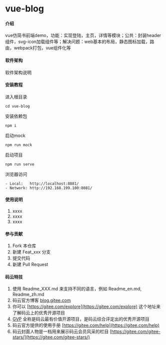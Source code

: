 # vue-blog

#### 介绍
vue仿简书前端demo，功能：实现登陆，主页，详情等模块；公共：封装header组件，svg-icon加载组件等；解决问题：web基本的布局，静态图标加载，路由，webpack打包，vue组件化等

#### 软件架构
软件架构说明


#### 安装教程

进入根目录
```
cd vue-blog
```

安装依赖包
``` node
npm i
```

启动mock
``` node
npm run mock
```

启动项目
``` node
npm run serve
```

浏览器访问
``` node
- Local:   http://localhost:8081/
- Network: http://192.168.199.100:8081/
```

#### 使用说明

1. xxxx
2. xxxx
3. xxxx

#### 参与贡献

1. Fork 本仓库
2. 新建 Feat_xxx 分支
3. 提交代码
4. 新建 Pull Request


#### 码云特技

1. 使用 Readme\_XXX.md 来支持不同的语言，例如 Readme\_en.md, Readme\_zh.md
2. 码云官方博客 [blog.gitee.com](https://blog.gitee.com)
3. 你可以 [https://gitee.com/explore](https://gitee.com/explore) 这个地址来了解码云上的优秀开源项目
4. [GVP](https://gitee.com/gvp) 全称是码云最有价值开源项目，是码云综合评定出的优秀开源项目
5. 码云官方提供的使用手册 [https://gitee.com/help](https://gitee.com/help)
6. 码云封面人物是一档用来展示码云会员风采的栏目 [https://gitee.com/gitee-stars/](https://gitee.com/gitee-stars/)